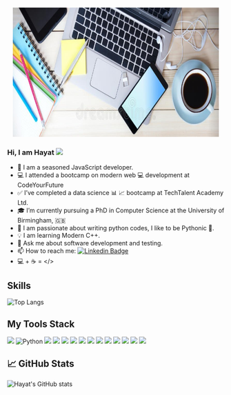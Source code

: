 <p align="center"><img width="95%" height="300px" src="https://github.com/hayatu4islam/hayatu4islam/blob/main/github_banner.jpg" /></p>

### Hi, I am Hayat <img src="https://media.giphy.com/media/hvRJCLFzcasrR4ia7z/giphy.gif" width="30px"/>

<!--
**hayatu4islam/hayatu4islam** is a ✨ _special_ ✨ repository because its `README.md` (this file) appears on your GitHub profile.

Here are some ideas to get you started:
-->
- 🔭 I am a seasoned JavaScript developer.
- 💻 I attended a bootcamp on modern web 💻 development at CodeYourFuture
- ✅ I’ve completed a data science 📊 📈 bootcamp at TechTalent Academy Ltd.
- 🎓 I’m currently pursuing a PhD in Computer Science at the University of Birmingham, 🇬🇧
- 💖 I am passionate about writing python codes, I like to be Pythonic 🐍.
- 💡 I am learning Modern C++.
- 💬 Ask me about software development and testing.
- 📫 How to reach me: [![Linkedin Badge](https://img.shields.io/badge/-Hayat-blue?style=flat&logo=Linkedin&logoColor=white)](https://www.linkedin.com/in/hayat-adeyemo-4a049034/)
- 💻 + ☕ = </>

## Skills
![Top Langs](https://github-readme-stats.vercel.app/api/top-langs/?username=hayatu4islam&hide_progress=true)

## My Tools Stack

![](https://img.shields.io/badge/JavaScript-F7DF1E?style=for-the-badge&logo=javascript&logoColor=black)
![Python](https://img.shields.io/badge/python%20-%2314354C.svg?&style=for-the-badge&logo=python&logoColor=white)
![](https://img.shields.io/badge/HTML5-E34F26?style=for-the-badge&logo=html5&logoColor=white)
![](https://img.shields.io/badge/CSS3-1572B6?style=for-the-badge&logo=css3&logoColor=white)
![](https://img.shields.io/badge/Node.js-43853D?style=for-the-badge&logo=node.js&logoColor=white)
![](https://img.shields.io/badge/Express.js-404D59?style=for-the-badge)
![](https://img.shields.io/badge/React-20232A?style=for-the-badge&logo=react&logoColor=61DAFB)
![](https://img.shields.io/badge/MySQL-00000F?style=for-the-badge&logo=mysql&logoColor=white) 
![](https://img.shields.io/badge/postgres-%23316192.svg?&style=for-the-badge&logo=postgresql&logoColor=white)
![](https://img.shields.io/badge/knex-%23316192.svg?&style=for-the-badge&logo=knex&logoColor=red)
![](https://img.shields.io/badge/miro-%23316192.svg?&style=for-the-badge&logo=miro&logoColor=black)
![](https://img.shields.io/badge/bootstrap-%23316192.svg?&style=for-the-badge&logo=bootstrap&logoColor=purple)
![](https://img.shields.io/badge/Java-%23316192.svg?&style=for-the-badge&logo=java&logoColor=blue)
![](https://img.shields.io/badge/MATLAB-%23316192.svg?&style=for-the-badge&logo=matlab&logoColor=orange)




## &#x1f4c8; GitHub Stats

![Hayat's GitHub stats](https://github-readme-stats.vercel.app/api?username=hayatu4islam&show_icons=true&theme=calm)
